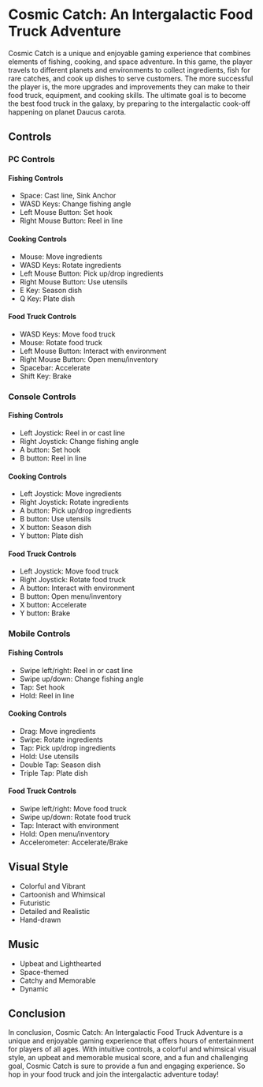 # Cosmic Catch: An Intergalactic Food Truck Adventure

Cosmic Catch is a unique and enjoyable gaming experience that combines elements of fishing, cooking, and space adventure. In this game, the player travels to different planets and environments to collect ingredients, fish for rare catches, and cook up dishes to serve customers. The more successful the player is, the more upgrades and improvements they can make to their food truck, equipment, and cooking skills. The ultimate goal is to become the best food truck in the galaxy, by preparing to the intergalactic cook-off happening on planet Daucus carota.

## Controls

### PC Controls

#### Fishing Controls
- Space: Cast line, Sink Anchor
- WASD Keys: Change fishing angle
- Left Mouse Button: Set hook
- Right Mouse Button: Reel in line

#### Cooking Controls
- Mouse: Move ingredients
- WASD Keys: Rotate ingredients
- Left Mouse Button: Pick up/drop ingredients
- Right Mouse Button: Use utensils
- E Key: Season dish
- Q Key: Plate dish

#### Food Truck Controls
- WASD Keys: Move food truck
- Mouse: Rotate food truck
- Left Mouse Button: Interact with environment
- Right Mouse Button: Open menu/inventory
- Spacebar: Accelerate
- Shift Key: Brake

### Console Controls

#### Fishing Controls
- Left Joystick: Reel in or cast line
- Right Joystick: Change fishing angle
- A button: Set hook
- B button: Reel in line

#### Cooking Controls
- Left Joystick: Move ingredients
- Right Joystick: Rotate ingredients
- A button: Pick up/drop ingredients
- B button: Use utensils
- X button: Season dish
- Y button: Plate dish

#### Food Truck Controls
- Left Joystick: Move food truck
- Right Joystick: Rotate food truck
- A button: Interact with environment
- B button: Open menu/inventory
- X button: Accelerate
- Y button: Brake

### Mobile Controls

#### Fishing Controls
- Swipe left/right: Reel in or cast line
- Swipe up/down: Change fishing angle
- Tap: Set hook
- Hold: Reel in line

#### Cooking Controls
- Drag: Move ingredients
- Swipe: Rotate ingredients
- Tap: Pick up/drop ingredients
- Hold: Use utensils
- Double Tap: Season dish
- Triple Tap: Plate dish

#### Food Truck Controls
- Swipe left/right: Move food truck
- Swipe up/down: Rotate food truck
- Tap: Interact with environment
- Hold: Open menu/inventory
- Accelerometer: Accelerate/Brake

## Visual Style

- Colorful and Vibrant
- Cartoonish and Whimsical
- Futuristic
- Detailed and Realistic
- Hand-drawn

## Music

- Upbeat and Lighthearted
- Space-themed
- Catchy and Memorable
- Dynamic

## Conclusion

In conclusion, Cosmic Catch: An Intergalactic Food Truck Adventure is a unique and enjoyable gaming experience that offers hours of entertainment for players of all ages. With intuitive controls, a colorful and whimsical visual style, an upbeat and memorable musical score, and a fun and challenging goal, Cosmic Catch is sure to provide a fun and engaging experience. So hop in your food truck and join the intergalactic adventure today!